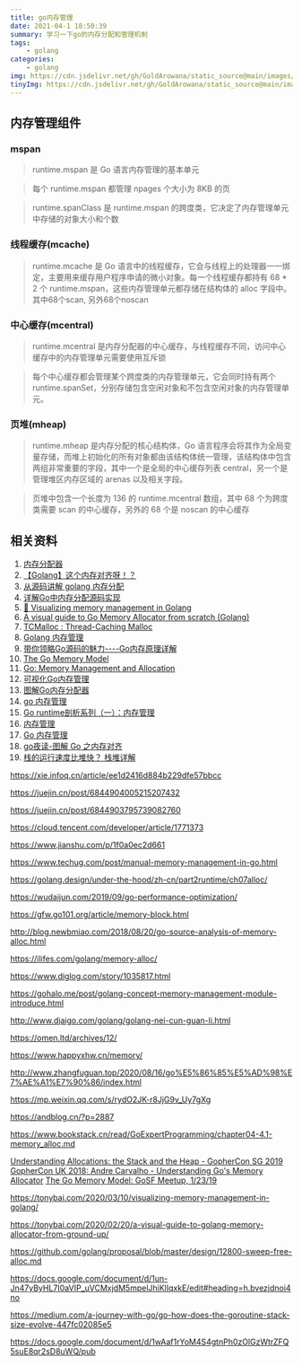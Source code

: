 ```yaml
---
title: go内存管理
date: 2021-04-1 18:50:39
summary: 学习一下go的内存分配和管理机制
tags:
    - golang
categories:
    - golang
img: https://cdn.jsdelivr.net/gh/GoldArowana/static_source@main/images/cover/co24.jpg
tinyImg: https://cdn.jsdelivr.net/gh/GoldArowana/static_source@main/images/tiny/cover/co24.jpg
---
```


## 内存管理组件
### mspan
> runtime.mspan 是 Go 语言内存管理的基本单元

> 每个 runtime.mspan 都管理 npages 个大小为 8KB 的页

> runtime.spanClass 是 runtime.mspan 的跨度类，它决定了内存管理单元中存储的对象大小和个数

### 线程缓存(mcache)
> runtime.mcache 是 Go 语言中的线程缓存，它会与线程上的处理器一一绑定，主要用来缓存用户程序申请的微小对象。每一个线程缓存都持有 68 * 2 个 runtime.mspan，这些内存管理单元都存储在结构体的 alloc 字段中。其中68个scan, 另外68个noscan


### 中心缓存(mcentral)
> runtime.mcentral 是内存分配器的中心缓存，与线程缓存不同，访问中心缓存中的内存管理单元需要使用互斥锁

> 每个中心缓存都会管理某个跨度类的内存管理单元，它会同时持有两个 runtime.spanSet，分别存储包含空闲对象和不包含空闲对象的内存管理单元。


### 页堆(mheap)
> runtime.mheap 是内存分配的核心结构体，Go 语言程序会将其作为全局变量存储，而堆上初始化的所有对象都由该结构体统一管理，该结构体中包含两组非常重要的字段，其中一个是全局的中心缓存列表 central，另一个是管理堆区内存区域的 arenas 以及相关字段。

> 页堆中包含一个长度为 136 的 runtime.mcentral 数组，其中 68 个为跨度类需要 scan 的中心缓存，另外的 68 个是 noscan 的中心缓存



## 相关资料
1. [内存分配器](https://draveness.me/golang/docs/part3-runtime/ch07-memory/golang-memory-allocator/)
2. [【Golang】这个内存对齐呀！？](https://www.bilibili.com/video/BV1Ja4y1i7AF/?spm_id_from=333.788.recommend_more_video.7)
3. [从源码讲解 golang 内存分配](https://studygolang.com/articles/22652?fr=sidebar)
4. [详解Go中内存分配源码实现](https://www.luozhiyun.com/archives/434)
5. [🚀 Visualizing memory management in Golang](https://deepu.tech/memory-management-in-golang/)
6. [A visual guide to Go Memory Allocator from scratch (Golang)](https://medium.com/@ankur_anand/a-visual-guide-to-golang-memory-allocator-from-ground-up-e132258453ed)
7. [TCMalloc : Thread-Caching Malloc](http://goog-perftools.sourceforge.net/doc/tcmalloc.html)
8. [Golang 内存管理](http://legendtkl.com/2017/04/02/golang-alloc/)
9. [带你领略Go源码的魅力----Go内存原理详解](https://zhuanlan.zhihu.com/p/93838586)
10. [The Go Memory Model](https://golang.org/ref/mem)
11. [Go: Memory Management and Allocation](https://medium.com/a-journey-with-go/go-memory-management-and-allocation-a7396d430f44)
12. [可视化Go内存管理](https://tonybai.com/2020/03/10/visualizing-memory-management-in-golang/)
13. [图解Go内存分配器](https://tonybai.com/2020/02/20/a-visual-guide-to-golang-memory-allocator-from-ground-up/)
14. [go 内存管理](https://qiankunli.github.io/2020/11/22/go_mm.html)
15. [Go runtime剖析系列（一）：内存管理](https://zhuanlan.zhihu.com/p/323915446)
16. [内存管理](https://tiancaiamao.gitbooks.io/go-internals/content/zh/06.0.html)
17. [Go 内存管理](https://github.com/LeoYang90/Golang-Internal-Notes/blob/master/Go%20%E5%86%85%E5%AD%98%E7%AE%A1%E7%90%86.md)
18. [go夜读-图解 Go 之内存对齐](https://talkgo.org/t/topic/103)
19. [栈的运行速度比堆快？ 栈堆详解](https://bbs.huaweicloud.com/blogs/254749)

https://xie.infoq.cn/article/ee1d2416d884b229dfe57bbcc

https://juejin.cn/post/6844904005215207432

https://juejin.cn/post/6844903795739082760

https://cloud.tencent.com/developer/article/1771373

https://www.jianshu.com/p/1f0a0ec2d661

https://www.techug.com/post/manual-memory-management-in-go.html

https://golang.design/under-the-hood/zh-cn/part2runtime/ch07alloc/

https://wudaijun.com/2019/09/go-performance-optimization/

https://gfw.go101.org/article/memory-block.html

http://blog.newbmiao.com/2018/08/20/go-source-analysis-of-memory-alloc.html

https://ilifes.com/golang/memory-alloc/

https://www.diglog.com/story/1035817.html

https://gohalo.me/post/golang-concept-memory-management-module-introduce.html

http://www.djaigo.com/golang/golang-nei-cun-guan-li.html

https://omen.ltd/archives/12/

https://www.happyxhw.cn/memory/

http://www.zhangfuguan.top/2020/08/16/go%E5%86%85%E5%AD%98%E7%AE%A1%E7%90%86/index.html

https://mp.weixin.qq.com/s/rydO2JK-r8JjG9v_Uy7gXg

https://andblog.cn/?p=2887

https://www.bookstack.cn/read/GoExpertProgramming/chapter04-4.1-memory_alloc.md

[Understanding Allocations: the Stack and the Heap - GopherCon SG 2019](https://www.youtube.com/watch?v=ZMZpH4yT7M0)
[GopherCon UK 2018: Andre Carvalho - Understanding Go's Memory Allocator](youtube.com/watch?v=3CR4UNMK_Is)
[The Go Memory Model: GoSF Meetup, 1/23/19](https://www.youtube.com/watch?v=NzhH0p32fMY)

https://tonybai.com/2020/03/10/visualizing-memory-management-in-golang/

https://tonybai.com/2020/02/20/a-visual-guide-to-golang-memory-allocator-from-ground-up/

https://github.com/golang/proposal/blob/master/design/12800-sweep-free-alloc.md

https://docs.google.com/document/d/1un-Jn47yByHL7I0aVIP_uVCMxjdM5mpelJhiKlIqxkE/edit#heading=h.bvezjdnoi4no

https://medium.com/a-journey-with-go/go-how-does-the-goroutine-stack-size-evolve-447fc02085e5

https://docs.google.com/document/d/1wAaf1rYoM4S4gtnPh0zOlGzWtrZFQ5suE8qr2sD8uWQ/pub